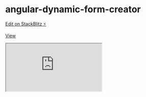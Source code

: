 # angular-dynamic-form-creator

[Edit on StackBlitz ⚡️](https://stackblitz.com/edit/angular-dynamic-form-creator)

[View](https://angular-dynamic-form-creator.stackblitz.io)

<iframe src="https://stackblitz.com/edit/angular-dynamic-form-creator?embed=1&file=src/app/app.component.css"></iframe>
